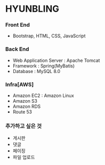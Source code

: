 # HYUNBLING

### Front End
* Bootstrap, HTML, CSS, JavaScript

### Back End
* Web Application Server : Apache Tomcat
* Framework : Spring(MyBatis)
* Database : MySQL 8.0

### Infra[AWS]
* Amazon EC2 : Amazon Linux
* Amazon S3
* Amazon RDS
* Route 53

### 추가하고 싶은 것
* 게시판
* 댓글
* 페이징
* 파일 업로드

